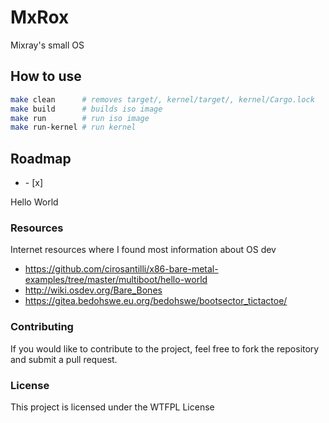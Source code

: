 # MxRox

Mixray's small OS

## How to use

```bash
make clean      # removes target/, kernel/target/, kernel/Cargo.lock
make build      # builds iso image
make run        # run iso image
make run-kernel # run kernel
```

## Roadmap

<ul><li>- [x] </li></ul> Hello World

### Resources

Internet resources where I found most information about OS dev

- https://github.com/cirosantilli/x86-bare-metal-examples/tree/master/multiboot/hello-world
- http://wiki.osdev.org/Bare_Bones
- https://gitea.bedohswe.eu.org/bedohswe/bootsector_tictactoe/


### Contributing

If you would like to contribute to the project, feel free to fork the repository and submit a pull request.

### License
This project is licensed under the WTFPL License
